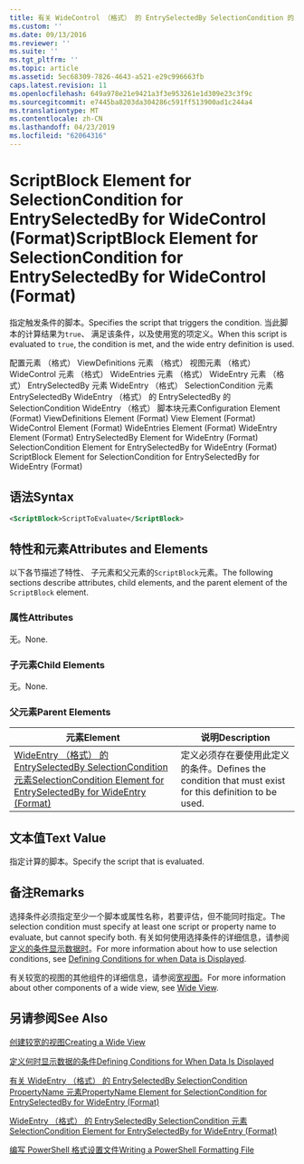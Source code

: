 ```yaml
---
title: 有关 WideControl （格式） 的 EntrySelectedBy SelectionCondition 的脚本块元素 |Microsoft Docs
ms.custom: ''
ms.date: 09/13/2016
ms.reviewer: ''
ms.suite: ''
ms.tgt_pltfrm: ''
ms.topic: article
ms.assetid: 5ec68309-7826-4643-a521-e29c996663fb
caps.latest.revision: 11
ms.openlocfilehash: 649a978e21e9421a3f3e953261e1d309e23c3f9c
ms.sourcegitcommit: e7445ba8203da304286c591ff513900ad1c244a4
ms.translationtype: MT
ms.contentlocale: zh-CN
ms.lasthandoff: 04/23/2019
ms.locfileid: "62064316"
---
```

# <a name="scriptblock-element-for-selectioncondition-for-entryselectedby-for-widecontrol-format"></a><span data-ttu-id="78259-102">ScriptBlock Element for SelectionCondition for EntrySelectedBy for WideControl (Format)</span><span class="sxs-lookup"><span data-stu-id="78259-102">ScriptBlock Element for SelectionCondition for EntrySelectedBy for WideControl (Format)</span></span>

<span data-ttu-id="78259-103">指定触发条件的脚本。</span><span class="sxs-lookup"><span data-stu-id="78259-103">Specifies the script that triggers the condition.</span></span> <span data-ttu-id="78259-104">当此脚本的计算结果为`true`、 满足该条件，以及使用宽的项定义。</span><span class="sxs-lookup"><span data-stu-id="78259-104">When this script is evaluated to `true`, the condition is met, and the wide entry definition is used.</span></span>

<span data-ttu-id="78259-105">配置元素 （格式） ViewDefinitions 元素 （格式） 视图元素 （格式） WideControl 元素 （格式） WideEntries 元素 （格式） WideEntry 元素 （格式） EntrySelectedBy 元素 WideEntry （格式） SelectionCondition 元素EntrySelectedBy WideEntry （格式） 的 EntrySelectedBy 的 SelectionCondition WideEntry （格式） 脚本块元素</span><span class="sxs-lookup"><span data-stu-id="78259-105">Configuration Element (Format) ViewDefinitions Element (Format) View Element (Format) WideControl Element (Format) WideEntries Element (Format) WideEntry Element (Format) EntrySelectedBy Element for WideEntry (Format) SelectionCondition Element for EntrySelectedBy for WideEntry (Format) ScriptBlock Element for SelectionCondition for EntrySelectedBy for WideEntry (Format)</span></span>

## <a name="syntax"></a><span data-ttu-id="78259-106">语法</span><span class="sxs-lookup"><span data-stu-id="78259-106">Syntax</span></span>

```xml
<ScriptBlock>ScriptToEvaluate</ScriptBlock>
```

## <a name="attributes-and-elements"></a><span data-ttu-id="78259-107">特性和元素</span><span class="sxs-lookup"><span data-stu-id="78259-107">Attributes and Elements</span></span>

<span data-ttu-id="78259-108">以下各节描述了特性、 子元素和父元素的`ScriptBlock`元素。</span><span class="sxs-lookup"><span data-stu-id="78259-108">The following sections describe attributes, child elements, and the parent element of the `ScriptBlock` element.</span></span>

### <a name="attributes"></a><span data-ttu-id="78259-109">属性</span><span class="sxs-lookup"><span data-stu-id="78259-109">Attributes</span></span>

<span data-ttu-id="78259-110">无。</span><span class="sxs-lookup"><span data-stu-id="78259-110">None.</span></span>

### <a name="child-elements"></a><span data-ttu-id="78259-111">子元素</span><span class="sxs-lookup"><span data-stu-id="78259-111">Child Elements</span></span>

<span data-ttu-id="78259-112">无。</span><span class="sxs-lookup"><span data-stu-id="78259-112">None.</span></span>

### <a name="parent-elements"></a><span data-ttu-id="78259-113">父元素</span><span class="sxs-lookup"><span data-stu-id="78259-113">Parent Elements</span></span>

|<span data-ttu-id="78259-114">元素</span><span class="sxs-lookup"><span data-stu-id="78259-114">Element</span></span>|<span data-ttu-id="78259-115">说明</span><span class="sxs-lookup"><span data-stu-id="78259-115">Description</span></span>|
|-------------|-----------------|
|[<span data-ttu-id="78259-116">WideEntry （格式） 的 EntrySelectedBy SelectionCondition 元素</span><span class="sxs-lookup"><span data-stu-id="78259-116">SelectionCondition Element for EntrySelectedBy for WideEntry (Format)</span></span>](./selectioncondition-element-for-entryselectedby-for-widecontrol-format.md)|<span data-ttu-id="78259-117">定义必须存在要使用此定义的条件。</span><span class="sxs-lookup"><span data-stu-id="78259-117">Defines the condition that must exist for this definition to be used.</span></span>|

## <a name="text-value"></a><span data-ttu-id="78259-118">文本值</span><span class="sxs-lookup"><span data-stu-id="78259-118">Text Value</span></span>

<span data-ttu-id="78259-119">指定计算的脚本。</span><span class="sxs-lookup"><span data-stu-id="78259-119">Specify the script that is evaluated.</span></span>

## <a name="remarks"></a><span data-ttu-id="78259-120">备注</span><span class="sxs-lookup"><span data-stu-id="78259-120">Remarks</span></span>

<span data-ttu-id="78259-121">选择条件必须指定至少一个脚本或属性名称，若要评估，但不能同时指定。</span><span class="sxs-lookup"><span data-stu-id="78259-121">The selection condition must specify at least one script or property name to evaluate, but cannot specify both.</span></span> <span data-ttu-id="78259-122">有关如何使用选择条件的详细信息，请参阅[定义的条件显示数据时](./defining-conditions-for-displaying-data.md)。</span><span class="sxs-lookup"><span data-stu-id="78259-122">For more information about how to use selection conditions, see [Defining Conditions for when Data is Displayed](./defining-conditions-for-displaying-data.md).</span></span>

<span data-ttu-id="78259-123">有关较宽的视图的其他组件的详细信息，请参阅[宽视图](./creating-a-wide-view.md)。</span><span class="sxs-lookup"><span data-stu-id="78259-123">For more information about other components of a wide view, see [Wide View](./creating-a-wide-view.md).</span></span>

## <a name="see-also"></a><span data-ttu-id="78259-124">另请参阅</span><span class="sxs-lookup"><span data-stu-id="78259-124">See Also</span></span>

[<span data-ttu-id="78259-125">创建较宽的视图</span><span class="sxs-lookup"><span data-stu-id="78259-125">Creating a Wide View</span></span>](./creating-a-wide-view.md)

[<span data-ttu-id="78259-126">定义何时显示数据的条件</span><span class="sxs-lookup"><span data-stu-id="78259-126">Defining Conditions for When Data Is Displayed</span></span>](./defining-conditions-for-displaying-data.md)

[<span data-ttu-id="78259-127">有关 WideEntry （格式） 的 EntrySelectedBy SelectionCondition PropertyName 元素</span><span class="sxs-lookup"><span data-stu-id="78259-127">PropertyName Element for SelectionCondition for EntrySelectedBy for WideEntry (Format)</span></span>](./propertyname-element-for-selectioncondition-for-entryselectedby-for-wideentry-format.md)

[<span data-ttu-id="78259-128">WideEntry （格式） 的 EntrySelectedBy SelectionCondition 元素</span><span class="sxs-lookup"><span data-stu-id="78259-128">SelectionCondition Element for EntrySelectedBy for WideEntry (Format)</span></span>](./selectioncondition-element-for-entryselectedby-for-widecontrol-format.md)

[<span data-ttu-id="78259-129">编写 PowerShell 格式设置文件</span><span class="sxs-lookup"><span data-stu-id="78259-129">Writing a PowerShell Formatting File</span></span>](./writing-a-powershell-formatting-file.md)
